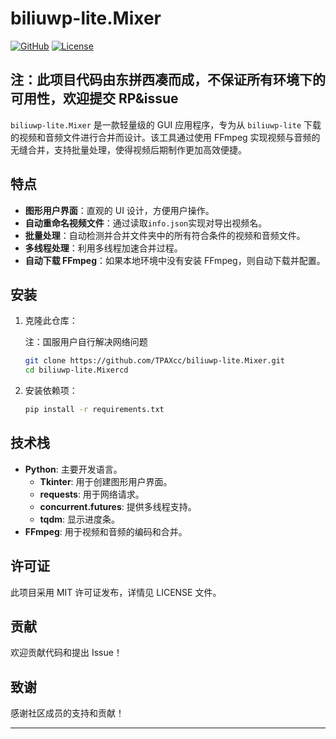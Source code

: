 # biliuwp-lite.Mixer

[![GitHub](https://img.shields.io/badge/GitHub-biliuwp--lite.Mixer-blue.svg)](https://github.com/TPAXcc/biliuwp-lite.Mixer)
[![License](https://img.shields.io/badge/License-MIT-yellow.svg)](https://opensource.org/licenses/MIT)

## 注：此项目代码由东拼西凑而成，不保证所有环境下的可用性，欢迎提交 RP&issue

`biliuwp-lite.Mixer` 是一款轻量级的 GUI 应用程序，专为从 `biliuwp-lite` 下载的视频和音频文件进行合并而设计。该工具通过使用 FFmpeg 实现视频与音频的无缝合并，支持批量处理，使得视频后期制作更加高效便捷。

## 特点

- **图形用户界面**：直观的 UI 设计，方便用户操作。
- **自动重命名视频文件**：通过读取`info.json`实现对导出视频名。
- **批量处理**：自动检测并合并文件夹中的所有符合条件的视频和音频文件。
- **多线程处理**：利用多线程加速合并过程。
- **自动下载 FFmpeg**：如果本地环境中没有安装 FFmpeg，则自动下载并配置。

## 安装

1. 克隆此仓库：

   注：国服用户自行解决网络问题
   ```bash
   git clone https://github.com/TPAXcc/biliuwp-lite.Mixer.git
   cd biliuwp-lite.Mixercd
   ```
2. 安装依赖项：
   ```bash
   pip install -r requirements.txt
   ```

## 技术栈

- **Python**: 主要开发语言。
  - **Tkinter**: 用于创建图形用户界面。
  - **requests**: 用于网络请求。
  - **concurrent.futures**: 提供多线程支持。
  - **tqdm**: 显示进度条。
- **FFmpeg**: 用于视频和音频的编码和合并。

## 许可证

此项目采用 MIT 许可证发布，详情见 LICENSE 文件。

## 贡献

欢迎贡献代码和提出 Issue！

## 致谢

感谢社区成员的支持和贡献！

---
